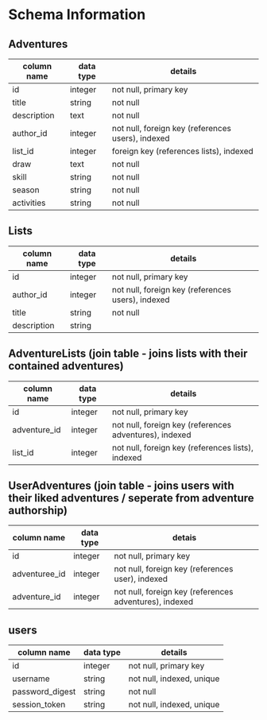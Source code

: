 # Schema Information

## Adventures
column name | data type | details
------------|-----------|-----------------------
id          | integer   | not null, primary key
title       | string    | not null
description | text      | not null
author_id   | integer   | not null, foreign key (references users), indexed
list_id     | integer   | foreign key (references lists), indexed
draw        | text      | not null
skill       | string    | not null
season      | string    | not null
activities  | string    | not null

## Lists
column name | data type | details
------------|-----------|-----------------------
id          | integer   | not null, primary key
author_id   | integer   | not null, foreign key (references users), indexed
title       | string    | not null
description | string    | 

## AdventureLists (join table - joins lists with their contained adventures)

column name | data type | details
------------|-----------|----------------
id          | integer   | not null, primary key
adventure_id| integer   | not null, foreign key (references adventures), indexed
list_id     | integer   | not null, foreign key (references lists), indexed

## UserAdventures (join table - joins users with their liked adventures / seperate from adventure authorship)
column name | data type | detais
------------|-----------|----------------------
id          | integer   | not null, primary key
adventuree_id| integer   | not null, foreign key (references user), indexed
adventure_id| integer   | not null, foreign key (references adventures), indexed

## users
column name     | data type | details
----------------|-----------|-----------------------
id              | integer   | not null, primary key
username        | string    | not null, indexed, unique
password_digest | string    | not null
session_token   | string    | not null, indexed, unique
